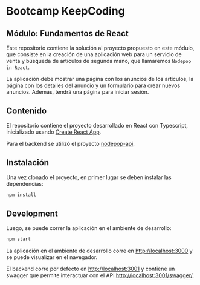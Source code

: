 # Bootcamp KeepCoding

## Módulo: Fundamentos de React

Este repositorio contiene la solución al proyecto propuesto en este módulo, que consiste en la creación de una aplicación web para un servicio de venta y búsqueda de artículos de segunda mano, que llamaremos `Nodepop in React`.

La aplicación debe mostrar una página con los anuncios de los artículos, la página con los detalles del anuncio y un formulario para crear nuevos anuncios. Además, tendrá una página para iniciar sesión.

## Contenido

El repositorio contiene el proyecto desarrollado en React con Typescript, inicializado usando [Create React App](https://facebook.github.io/create-react-app/docs/getting-started).

Para el backend se utilizó el proyecto [nodepop-api](https://github.com/davidjj76/nodepop-api).

## Instalación

Una vez clonado el proyecto, en primer lugar se deben instalar las dependencias:

```javascript
npm install
```

## Development

Luego, se puede correr la aplicación en el ambiente de desarrollo:

```javascript
npm start
```

La aplicación en el ambiente de desarrollo corre en [http://localhost:3000](http://localhost:3000) y se puede visualizar en el navegador.

El backend corre por defecto en [http://localhost:3001](http://localhost:3001) y contiene un swagger que permite interactuar con el API [http://localhost:3001/swagger/](http://localhost:3001/swagger/).
